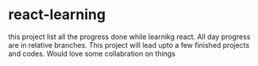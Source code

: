 # react-learning
this project list all the progress done while learnikg react. All day progress are in relative branches. This project will lead upto a few finished projects and codes. Would love some collabration on things
